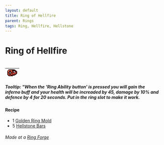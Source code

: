 ```yaml
---
layout: default
title: Ring of Hellfire
parent: Rings
tags: Ring, Hellfire, Hellstone
---
```


# Ring of Hellfire
#
| ![Icon](https://raw.githubusercontent.com/RickLugtigheid/SupernovaMod/main/Items/Accessories/Rings/RingOfHellfire.png) |
| ------ |

##### Tooltip: *"When the 'Ring Ability button' is pressed you will gain the inferno buff and your health will be increaded by 45, damage by 10% and defence by 4 for 20 seconds. Put in the ring slot to make it work.*

#### Recipe
- 1 [Golden Ring Mold](https://ricklugtigheid.github.io/SupernovaMod/docs/items/materials/golden_ring_mold)
- 5 [Hellstone Bars](https://terraria.fandom.com/wiki/Hellstone_Bar)

###### Made at a [Ring Forge](https://ricklugtigheid.github.io/SupernovaMod/docs/items/tiles/ring_forge)